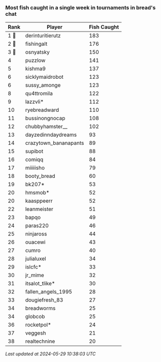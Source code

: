 ### Most fish caught in a single week in tournaments in bread's chat
| Rank | Player | Fish Caught |
|------|--------|-----------|
| 1 🥇  | derinturitierutz | 183 |
| 2 🥈  | fishingalt | 176 |
| 3 🥉  | osnyatsky | 150 |
| 4  | puzzlow | 141 |
| 5  | kishma9 | 137 |
| 6  | sicklymaidrobot | 123 |
| 6  | sussy_amonge | 123 |
| 8  | qu4ttromila | 122 |
| 9  | lazzvli* | 112 |
| 10  | ryebreadward | 110 |
| 11  | bussinongnocap | 108 |
| 12  | chubbyhamster__ | 102 |
| 13  | dayzedinndaydreams | 93 |
| 14  | crazytown_bananapants | 89 |
| 15  | supibot | 88 |
| 16  | comiqq | 84 |
| 17  | miiiiisho | 79 |
| 18  | booty_bread | 60 |
| 19  | bk207* | 53 |
| 20  | hmsmob* | 52 |
| 20  | kaasppeerr | 52 |
| 22  | leanmeister | 51 |
| 23  | bapqo | 49 |
| 24  | paras220 | 46 |
| 25  | ninjaross | 44 |
| 26  | ouacewi | 43 |
| 27  | cumro | 40 |
| 28  | julialuxel | 34 |
| 29  | islcfc* | 33 |
| 30  | jr_mime | 32 |
| 31  | itsalot_tlike* | 30 |
| 32  | fallen_angels_1995 | 28 |
| 33  | dougiefresh_83 | 27 |
| 34  | breadworms | 25 |
| 34  | globcob | 25 |
| 36  | rocketpol* | 24 |
| 37  | veggesh | 21 |
| 38  | realtechnine | 20 |

_Last updated at 2024-05-29 10:38:03 UTC_